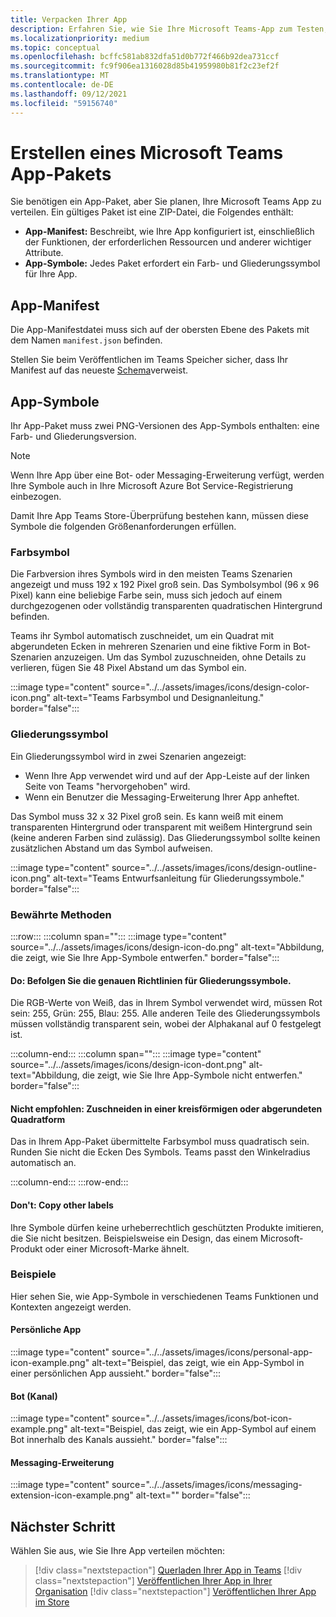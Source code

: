 ```yaml
---
title: Verpacken Ihrer App
description: Erfahren Sie, wie Sie Ihre Microsoft Teams-App zum Testen, Hochladen und Veröffentlichen im Store verpacken.
ms.localizationpriority: medium
ms.topic: conceptual
ms.openlocfilehash: bcffc581ab832dfa51d0b772f466b92dea731ccf
ms.sourcegitcommit: fc9f906ea1316028d85b41959980b81f2c23ef2f
ms.translationtype: MT
ms.contentlocale: de-DE
ms.lasthandoff: 09/12/2021
ms.locfileid: "59156740"
---
```

# <a name="create-a-microsoft-teams-app-package"></a>Erstellen eines Microsoft Teams App-Pakets

Sie benötigen ein App-Paket, aber Sie planen, Ihre Microsoft Teams App zu verteilen. Ein gültiges Paket ist eine ZIP-Datei, die Folgendes enthält:

* **App-Manifest:** Beschreibt, wie Ihre App konfiguriert ist, einschließlich der Funktionen, der erforderlichen Ressourcen und anderer wichtiger Attribute.
* **App-Symbole:** Jedes Paket erfordert ein Farb- und Gliederungssymbol für Ihre App.

## <a name="app-manifest"></a>App-Manifest

Die App-Manifestdatei muss sich auf der obersten Ebene des Pakets mit dem Namen `manifest.json` befinden. 

Stellen Sie beim Veröffentlichen im Teams Speicher sicher, dass Ihr Manifest auf das neueste [Schema](~/resources/schema/manifest-schema.md)verweist.

## <a name="app-icons"></a>App-Symbole

Ihr App-Paket muss zwei PNG-Versionen des App-Symbols enthalten: eine Farb- und Gliederungsversion.

> [!Note]
> Wenn Ihre App über eine Bot- oder Messaging-Erweiterung verfügt, werden Ihre Symbole auch in Ihre Microsoft Azure Bot Service-Registrierung einbezogen.

Damit Ihre App Teams Store-Überprüfung bestehen kann, müssen diese Symbole die folgenden Größenanforderungen erfüllen.

### <a name="color-icon"></a>Farbsymbol

Die Farbversion ihres Symbols wird in den meisten Teams Szenarien angezeigt und muss 192 x 192 Pixel groß sein. Das Symbolsymbol (96 x 96 Pixel) kann eine beliebige Farbe sein, muss sich jedoch auf einem durchgezogenen oder vollständig transparenten quadratischen Hintergrund befinden.

Teams ihr Symbol automatisch zuschneidet, um ein Quadrat mit abgerundeten Ecken in mehreren Szenarien und eine fiktive Form in Bot-Szenarien anzuzeigen. Um das Symbol zuzuschneiden, ohne Details zu verlieren, fügen Sie 48 Pixel Abstand um das Symbol ein.

:::image type="content" source="../../assets/images/icons/design-color-icon.png" alt-text="Teams Farbsymbol und Designanleitung." border="false":::

### <a name="outline-icon"></a>Gliederungssymbol

Ein Gliederungssymbol wird in zwei Szenarien angezeigt:

* Wenn Ihre App verwendet wird und auf der App-Leiste auf der linken Seite von Teams "hervorgehoben" wird.
* Wenn ein Benutzer die Messaging-Erweiterung Ihrer App anheftet.

Das Symbol muss 32 x 32 Pixel groß sein. Es kann weiß mit einem transparenten Hintergrund oder transparent mit weißem Hintergrund sein (keine anderen Farben sind zulässig). Das Gliederungssymbol sollte keinen zusätzlichen Abstand um das Symbol aufweisen.

:::image type="content" source="../../assets/images/icons/design-outline-icon.png" alt-text="Teams Entwurfsanleitung für Gliederungssymbole." border="false":::

### <a name="best-practices"></a>Bewährte Methoden

:::row:::
   :::column span="":::
:::image type="content" source="../../assets/images/icons/design-icon-do.png" alt-text="Abbildung, die zeigt, wie Sie Ihre App-Symbole entwerfen." border="false":::

#### <a name="do-follow-the-precise-outline-icon-guidelines"></a>Do: Befolgen Sie die genauen Richtlinien für Gliederungssymbole.

Die RGB-Werte von Weiß, das in Ihrem Symbol verwendet wird, müssen Rot sein: 255, Grün: 255, Blau: 255. Alle anderen Teile des Gliederungssymbols müssen vollständig transparent sein, wobei der Alphakanal auf 0 festgelegt ist.

   :::column-end:::
   :::column span="":::
:::image type="content" source="../../assets/images/icons/design-icon-dont.png" alt-text="Abbildung, die zeigt, wie Sie Ihre App-Symbole nicht entwerfen." border="false":::

#### <a name="dont-crop-in-a-circular-or-rounded-square-shape"></a>Nicht empfohlen: Zuschneiden in einer kreisförmigen oder abgerundeten Quadratform

Das in Ihrem App-Paket übermittelte Farbsymbol muss quadratisch sein. Runden Sie nicht die Ecken Des Symbols. Teams passt den Winkelradius automatisch an.

   :::column-end:::
:::row-end:::

#### <a name="dont-copy-other-brands"></a>Don't: Copy other labels

Ihre Symbole dürfen keine urheberrechtlich geschützten Produkte imitieren, die Sie nicht besitzen. Beispielsweise ein Design, das einem Microsoft-Produkt oder einer Microsoft-Marke ähnelt.

### <a name="examples"></a>Beispiele

Hier sehen Sie, wie App-Symbole in verschiedenen Teams Funktionen und Kontexten angezeigt werden.

#### <a name="personal-app"></a>Persönliche App

:::image type="content" source="../../assets/images/icons/personal-app-icon-example.png" alt-text="Beispiel, das zeigt, wie ein App-Symbol in einer persönlichen App aussieht." border="false":::

#### <a name="bot-channel"></a>Bot (Kanal)

:::image type="content" source="../../assets/images/icons/bot-icon-example.png" alt-text="Beispiel, das zeigt, wie ein App-Symbol auf einem Bot innerhalb des Kanals aussieht." border="false":::

#### <a name="messaging-extension"></a>Messaging-Erweiterung

:::image type="content" source="../../assets/images/icons/messaging-extension-icon-example.png" alt-text="<Alttext>" border="false":::

## <a name="next-step"></a>Nächster Schritt

Wählen Sie aus, wie Sie Ihre App verteilen möchten:

> [!div class="nextstepaction"]
> [Querladen Ihrer App in Teams](~/concepts/deploy-and-publish/apps-upload.md)
> [!div class="nextstepaction"]
> [Veröffentlichen Ihrer App in Ihrer Organisation](/MicrosoftTeams/tenant-apps-catalog-teams?toc=/microsoftteams/platform/toc.json&bc=/MicrosoftTeams/breadcrumb/toc.json)
> [!div class="nextstepaction"]
> [Veröffentlichen Ihrer App im Store](~/concepts/deploy-and-publish/appsource/publish.md)
